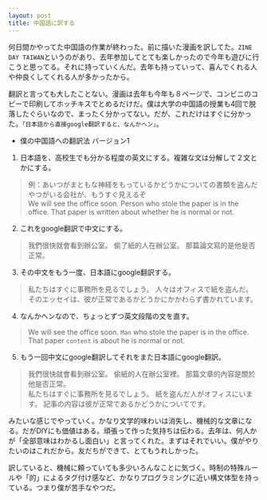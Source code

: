```yaml
---
layout: post
title: 中国語に訳する
---
```


何日間かやってた中国語の作業が終わった。前に描いた漫画を訳してた。`ZINE DAY TAIWAN`というのがあり、去年参加してとても楽しかったので今年も遊びに行こうと思ってる。それに持っていくんだ。去年も持っていって、喜んでくれる人や仲良くしてくれる人が多かったから。

翻訳と言っても大したことない。漫画は去年も今年も８ページで、コンビニのコピーで印刷してホッチキスでとめるだけだ。僕は大学の中国語の授業も4回で脱落したぐらいなので、まったく分かってない。だが、これだけはすぐに分かった。`「日本語から直接google翻訳すると、なんかヘン」`。

- 僕の中国語への翻訳法 バージョン1
1. 日本語を、高校生でも分かる程度の英文にする。複雑な文は分解して２文とかにする。
> 例：あいつがまともな神経をもっているかどうかについての書類を盗んだやつがいる会社が、もうすぐ見えるぞ<br>
> We will see the office soon. Person who stole the paper is in the office. That paper is written about whether he is normal or not.
2. これをgoogle翻訳で中文にする。
> 我們很快就會看到辦公室。 偷了紙的人在辦公室。 那篇論文寫的是他是否正常。
3. その中文をもう一度、日本語にgoogle翻訳する。
> 私たちはすぐに事務所を見るでしょう。 人々はオフィスで紙を盗んだ。 そのエッセイは、彼が正常であるかどうかにかかわらず書かれています。
4. なんかヘンなので、ちょっとずつ英文段階の文を直す。
> We will see the office soon. `Man` who stole the paper is in the office. That paper `content` is about he is normal or not.
5. もう一回中文にgoogle翻訳してそれをまた日本語にgoogle翻訳。
> 我們很快就會看到辦公室。 偷紙的人在辦公室裡。 那篇文章的內容是關於他是否正常。<br>
> 私たちはすぐに事務所を見るでしょう。 紙を盗んだ人がオフィスにいます。 記事の内容は彼が正常であるかどうかについてです。

みたいな感じでやっていく。かなり文学的味わいは消失し、機械的な文章になる。だがDIYにも価値はある。頑張って作った気持ちは伝わる。去年は、何人かが「全部意味はわかるし面白い」と言ってくれた。まずはそれでいい。僕がやりたいのはこれだから。友だちができて、とてもうれしかった。

訳していると、機械に頼っていても多少いろんなことに気づく。時制の特殊ルールや「的」によるタグ付け感など、かなりプログラミングに近い構文体型を持っている。つまり僕が苦手なやつだ。
